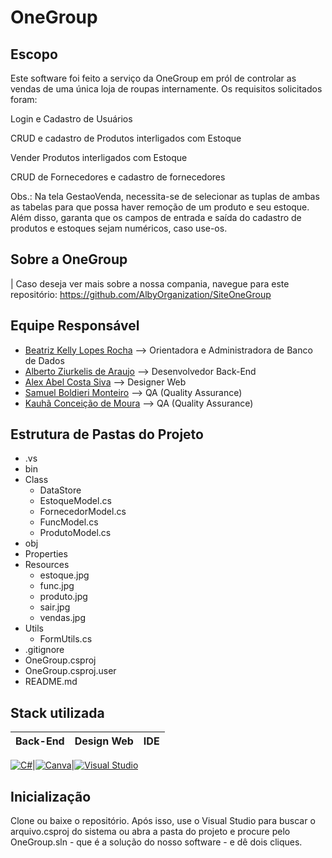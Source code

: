 # OneGroup


## Escopo
Este software foi feito a serviço da OneGroup em pról de controlar as vendas de uma única loja de roupas internamente.
Os requisitos solicitados foram:

Login e Cadastro de Usuários

CRUD e cadastro de Produtos interligados com 
Estoque

Vender Produtos interligados com Estoque

CRUD de Fornecedores e cadastro de fornecedores

Obs.: Na tela GestaoVenda, necessita-se de selecionar as tuplas de ambas as tabelas para que possa haver remoção de um produto e seu estoque. Além disso, garanta que os campos de entrada e saída do cadastro de produtos e estoques sejam numéricos, caso use-os.

## Sobre a OneGroup
| Caso deseja ver mais sobre a nossa compania, navegue para este repositório: https://github.com/AlbyOrganization/SiteOneGroup


## Equipe Responsável

- [Beatriz Kelly Lopes Rocha](https://github.com/beatrizklr) --> Orientadora e Administradora de Banco de Dados
- [Alberto Ziurkelis de Araujo](https://github.com/AlbertZiurk) --> Desenvolvedor Back-End
- [Alex Abel Costa Siva](https://github.com/AllexAbel) --> Designer Web
- [Samuel Boldieri Monteiro](https://github.com/destru345) --> QA (Quality Assurance)
- [Kauhã Conceição de Moura](https://github.com/destru345) --> QA (Quality Assurance)

## Estrutura de Pastas do Projeto
- .vs
- bin
- Class
    - DataStore
    -  EstoqueModel.cs
    -  FornecedorModel.cs
    - FuncModel.cs
    - ProdutoModel.cs
- obj
- Properties
- Resources
    - estoque.jpg
    - func.jpg
    - produto.jpg
    - sair.jpg
    - vendas.jpg
- Utils
    - FormUtils.cs
- .gitignore
- OneGroup.csproj
- OneGroup.csproj.user
- README.md

## Stack utilizada

| **Back-End** | Design Web | IDE |
|---------------| ---------- | --- |

[![C#](https://img.shields.io/badge/C%23-239120?style=for-the-badge&logo=csharp&logoColor=white)](https://img.shields.io/badge/C%23-239120?style=for-the-badge&logo=csharp&logoColor=white)|[![Canva](https://img.shields.io/badge/Canva-%2300C4CC.svg?&style=for-the-badge&logo=Canva&logoColor=white)](https://img.shields.io/badge/Canva-%2300C4CC.svg?&style=for-the-badge&logo=Canva&logoColor=white)|[![Visual Studio](https://img.shields.io/badge/Visual_Studio-5C2D91?style=for-the-badge&logo=visual%20studio&logoColor=white)](https://img.shields.io/badge/Visual_Studio-5C2D91?style=for-the-badge&logo=visual%20studio&logoColor=white)


## Inicialização
Clone ou baixe o repositório. Após isso, use o Visual Studio para buscar o arquivo.csproj do sistema ou abra a pasta do projeto e procure pelo OneGroup.sln - que é a solução do nosso software - e dê dois cliques.  